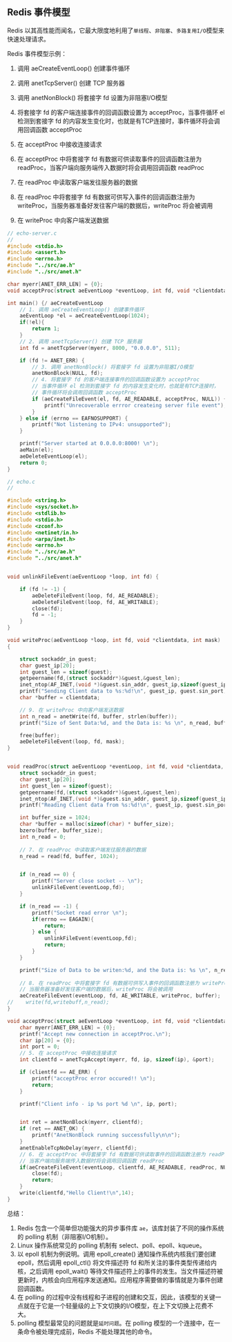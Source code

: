 ## Redis 事件模型

Redis 以其高性能而闻名，它最大限度地利用了`单线程`、`非阻塞`、`多路复用I/O`模型来快速处理请求。



Redis 事件模型示例：



1. 调用 aeCreateEventLoop() 创建事件循环

2. 调用 anetTcpServer() 创建 TCP 服务器
3. 调用 anetNonBlock() 将套接字 fd 设置为非阻塞I/O模型
4. 将套接字 fd 的客户端连接事件的回调函数设置为 acceptProc，当事件循环 el 检测到套接字 fd 的内容发生变化时，也就是有TCP连接时，事件循环将会调用回调函数 acceptProc
5. 在 acceptProc 中接收连接请求
6. 在 acceptProc 中将套接字 fd 有数据可供读取事件的回调函数注册为 readProc，当客户端向服务端传入数据时将会调用回调函数 readProc
7. 在 readProc 中读取客户端发往服务器的数据
8. 在 readProc 中将套接字 fd 有数据可供写入事件的回调函数注册为 writeProc，当服务器准备好发往客户端的数据后，writeProc 将会被调用
9. 在 writeProc 中向客户端发送数据

```c
// echo-server.c
//
#include <stdio.h>
#include <assert.h>
#include <errno.h>
#include "../src/ae.h"
#include "../src/anet.h"

char myerr[ANET_ERR_LEN] = {0};
void acceptProc(struct aeEventLoop *eventLoop, int fd, void *clientdata, int mask);

int main() {/ aeCreateEventLoop
    // 1. 调用 aeCreateEventLoop() 创建事件循环
    aeEventLoop *el = aeCreateEventLoop(1024);
    if(!el){
        return 1;
    }
    // 2. 调用 anetTcpServer() 创建 TCP 服务器
    int fd = anetTcpServer(myerr, 8000, "0.0.0.0", 511);

    if (fd != ANET_ERR) {
        // 3. 调用 anetNonBlock() 将套接字 fd 设置为非阻塞I/O模型
        anetNonBlock(NULL, fd);
        // 4. 将套接字 fd 的客户端连接事件的回调函数设置为 acceptProc
        // 当事件循环 el 检测到套接字 fd 的内容发生变化时，也就是有TCP连接时，
        // 事件循环将会调用回调函数 acceptProc
        if (aeCreateFileEvent(el, fd, AE_READABLE, acceptProc, NULL)) {
            printf("Unrecoverable errror createing server file event");
        }
    } else if (errno == EAFNOSUPPORT) {
        printf("Not listening to IPv4: unsupported");
    }

    printf("Server started at 0.0.0.0:8000! \n");
    aeMain(el);
    aeDeleteEventLoop(el);
    return 0;
}

```



```c
// echo.c
//

#include <string.h>
#include <sys/socket.h>
#include <stdlib.h>
#include <stdio.h>
#include <zconf.h>
#include <netinet/in.h>
#include <arpa/inet.h>
#include <errno.h>
#include "../src/ae.h"
#include "../src/anet.h"


void unlinkFileEvent(aeEventLoop *loop, int fd) {

    if (fd != -1) {
        aeDeleteFileEvent(loop, fd, AE_READABLE);
        aeDeleteFileEvent(loop, fd, AE_WRITABLE);
        close(fd);
        fd = -1;
    }
}

void writeProc(aeEventLoop *loop, int fd, void *clientdata, int mask)
{

    struct sockaddr_in guest;
    char guest_ip[20];
    int guest_len = sizeof(guest);
    getpeername(fd,(struct sockaddr*)&guest,&guest_len);
    inet_ntop(AF_INET,(void *)&guest.sin_addr, guest_ip,sizeof(guest_ip));
    printf("Sending Client data to %s:%d!\n", guest_ip, guest.sin_port);
    char *buffer = clientdata;

    // 9. 在 writeProc 中向客户端发送数据
    int n_read = anetWrite(fd, buffer, strlen(buffer));
    printf("Size of Sent Data:%d, and the Data is: %s \n", n_read, buffer);

    free(buffer);
    aeDeleteFileEvent(loop, fd, mask);
}


void readProc(struct aeEventLoop *eventLoop, int fd, void *clientdata, int mask) {
    struct sockaddr_in guest;
    char guest_ip[20];
    int guest_len = sizeof(guest);
    getpeername(fd,(struct sockaddr*)&guest,&guest_len);
    inet_ntop(AF_INET,(void *)&guest.sin_addr, guest_ip,sizeof(guest_ip));
    printf("Reading Client data from %s:%d!\n", guest_ip, guest.sin_port);

    int buffer_size = 1024;
    char *buffer = malloc(sizeof(char) * buffer_size);
    bzero(buffer, buffer_size);
    int n_read = 0;
    
    // 7. 在 readProc 中读取客户端发往服务器的数据
    n_read = read(fd, buffer, 1024);


    if (n_read == 0) {
        printf("Server close socket -- \n");
        unlinkFileEvent(eventLoop,fd);
    }

    if (n_read == -1) {
        printf("Socket read error \n");
        if(errno == EAGAIN){
            return;
        } else {
            unlinkFileEvent(eventLoop,fd);
            return;
        }
    }

    printf("Size of Data to be writen:%d, and the Data is: %s \n", n_read, buffer);
    
    // 8. 在 readProc 中将套接字 fd 有数据可供写入事件的回调函数注册为 writeProc
    // 当服务器准备好发往客户端的数据后，writeProc 将会被调用
    aeCreateFileEvent(eventLoop, fd, AE_WRITABLE, writeProc, buffer);
//    write(fd,writebuff,n_read);
}

void acceptProc(struct aeEventLoop *eventLoop, int fd, void *clientdata, int mask) {
    char myerr[ANET_ERR_LEN] = {0};
    printf("Accept new connection in acceptProc.\n");
    char ip[20] = {0};
    int port = 0;
    // 5. 在 acceptProc 中接收连接请求
    int clientfd = anetTcpAccept(myerr, fd, ip, sizeof(ip), &port);

    if (clientfd == AE_ERR) {
        printf("acceptProc error occured!! \n");
        return;
    }

    printf("Client info - ip %s port %d \n", ip, port);


    int ret = anetNonBlock(myerr, clientfd);
    if (ret == ANET_OK) {
        printf("AnetNonBlock running successfully\n\n");
    }
    anetEnableTcpNoDelay(myerr, clientfd);
    // 6. 在 acceptProc 中将套接字 fd 有数据可供读取事件的回调函数注册为 readProc
    // 当客户端向服务端传入数据时将会调用回调函数 readProc
    if(aeCreateFileEvent(eventLoop, clientfd, AE_READABLE, readProc, NULL)==AE_ERR){
        close(fd);
        return;
    }
    write(clientfd,"Hello Client!\n",14);
}

```



总结：

1. Redis 包含一个简单但功能强大的异步事件库 `ae`，该库封装了不同的操作系统的 polling 机制（非阻塞I/O机制）。
2. Linux 操作系统常见的 polling 机制有 select、poll、epoll、kqueue。
3. 以 epoll 机制为例说明。调用 epoll_create() 通知操作系统内核我们要创建 epoll，然后调用 epoll_ctl() 将文件描述符 fd 和所关注的事件类型传递给内核，之后调用 epoll_wait() 等待文件描述符上的事件的发生。当文件描述符被更新时，内核会向应用程序发送通知。应用程序需要做的事情就是为事件创建回调函数。
4. 在 polling 的过程中没有线程和子进程的创建和交互，因此，该模型的关键一点就在于它是一个轻量级的上下文切换的I/O模型，在上下文切换上花费不大。
5. polling 模型最常见的问题就是`延时问题`。在 polling 模型的一个连接中，在一条命令被处理完成前，Redis 不能处理其他的命令。
